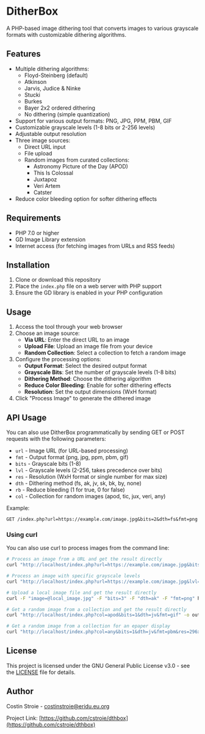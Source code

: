 # DitherBox

A PHP-based image dithering tool that converts images to various grayscale formats with customizable dithering algorithms.

## Features

- Multiple dithering algorithms:
  - Floyd-Steinberg (default)
  - Atkinson
  - Jarvis, Judice & Ninke
  - Stucki
  - Burkes
  - Bayer 2x2 ordered dithering
  - No dithering (simple quantization)
- Support for various output formats: PNG, JPG, PPM, PBM, GIF
- Customizable grayscale levels (1-8 bits or 2-256 levels)
- Adjustable output resolution
- Three image sources:
  - Direct URL input
  - File upload
  - Random images from curated collections:
    - Astronomy Picture of the Day (APOD)
    - This Is Colossal
    - Juxtapoz
    - Veri Artem
    - Catster
- Reduce color bleeding option for softer dithering effects

## Requirements

- PHP 7.0 or higher
- GD Image Library extension
- Internet access (for fetching images from URLs and RSS feeds)

## Installation

1. Clone or download this repository
2. Place the `index.php` file on a web server with PHP support
3. Ensure the GD library is enabled in your PHP configuration

## Usage

1. Access the tool through your web browser
2. Choose an image source:
   - **Via URL**: Enter the direct URL to an image
   - **Upload File**: Upload an image file from your device
   - **Random Collection**: Select a collection to fetch a random image
3. Configure the processing options:
   - **Output Format**: Select the desired output format
   - **Grayscale Bits**: Set the number of grayscale levels (1-8 bits)
   - **Dithering Method**: Choose the dithering algorithm
   - **Reduce Color Bleeding**: Enable for softer dithering effects
   - **Resolution**: Set the output dimensions (WxH format)
4. Click "Process Image" to generate the dithered image

## API Usage

You can also use DitherBox programmatically by sending GET or POST requests with the following parameters:

- `url` - Image URL (for URL-based processing)
- `fmt` - Output format (png, jpg, ppm, pbm, gif)
- `bits` - Grayscale bits (1-8)
- `lvl` - Grayscale levels (2-256, takes precedence over bits)
- `res` - Resolution (WxH format or single number for max size)
- `dth` - Dithering method (fs, ak, jv, sk, bk, by, none)
- `rb` - Reduce bleeding (1 for true, 0 for false)
- `col` - Collection for random images (apod, tic, jux, veri, any)

Example:
```
GET /index.php?url=https://example.com/image.jpg&bits=2&dth=fs&fmt=png
```

### Using curl

You can also use curl to process images from the command line:

```bash
# Process an image from a URL and get the result directly
curl "http://localhost/index.php?url=https://example.com/image.jpg&bits=2&dth=fs&fmt=png" -o output.png

# Process an image with specific grayscale levels
curl "http://localhost/index.php?url=https://example.com/image.jpg&lvl=16&dth=fs&fmt=png" -o output.png

# Upload a local image file and get the result directly
curl -F "image=@local_image.jpg" -F "bits=3" -F "dth=ak" -F "fmt=png" http://localhost/index.php -o output.png

# Get a random image from a collection and get the result directly
curl "http://localhost/index.php?col=apod&bits=1&dth=jv&fmt=gif" -o output.gif

# Get a random image from a collection for an epaper display
curl "http://localhost/index.php?col=any&bits=1&dth=jv&fmt=pbm&res=296x128" -o output.pbm
```

## License

This project is licensed under the GNU General Public License v3.0 - see the [LICENSE](LICENSE) file for details.

## Author

Costin Stroie - [costinstroie@eridu.eu.org](mailto:costinstroie@eridu.eu.org)

Project Link: [https://github.com/cstroie/dthbox](https://github.com/cstroie/dthbox)
